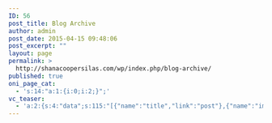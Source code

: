 ```yaml
---
ID: 56
post_title: Blog Archive
author: admin
post_date: 2015-04-15 09:48:06
post_excerpt: ""
layout: page
permalink: >
  http://shanacoopersilas.com/wp/index.php/blog-archive/
published: true
oni_page_cat:
  - 's:14:"a:1:{i:0;i:2;}";'
vc_teaser:
  - 'a:2:{s:4:"data";s:115:"[{"name":"title","link":"post"},{"name":"image","image":"featured","link":"none"},{"name":"text","mode":"excerpt"}]";s:7:"bgcolor";s:0:"";}'
---
```

